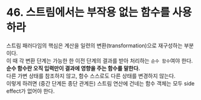 # 46. 스트림에서는 부작용 없는 함수를 사용하라

스트림 패러다임의 핵심은 계산을 일련의 변환(transformation)으로 재구성하는 부분이다.  
이 때 각 변환 단계는 가능한 한 이전 단계의 결과를 받아 처리하는 `순수 함수`여야 한다.  
**순수 함수란 오직 입력만이 결과에 영향을 주는 함수를 말한다.**  
다른 가변 상태를 참조하지 않고, 함수 스스로도 다른 상태를 변경하지 않는다.  
이렇게 하려면 (중간 단계든 종단 관계든) 스트림 연산에 건네는 함수 객체는 모두 side effect가 없어야 한다.